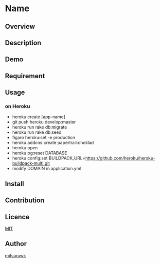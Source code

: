Name
====

## Overview

## Description

## Demo

## Requirement

## Usage

### on Heroku
* heroku create [app-name]
* git push heroku develop:master
* heroku run rake db:migrate
* heroku run rake db:seed
* figaro heroku:set -e production
* heroku addons:create papertrail:choklad
* heroku open
* heroku pg:reset DATABASE
* heroku config:set BUILDPACK_URL=https://github.com/heroku/heroku-buildpack-multi.git
* modify DOMAIN in application.yml

## Install

## Contribution

## Licence

[MIT](https://github.com/tcnksm/tool/blob/master/LICENCE)

## Author

[mitsuruwk](https://github.com/mitsuruwk)

